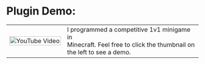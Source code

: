 # Plugin Demo:

<table style="width:100%;">
  <tr>
    <td style="width:30%;">
      <a href="https://youtu.be/4kM1xks5ht4?t=763">
        <img src="https://img.youtube.com/vi/4kM1xks5ht4/0.jpg" alt="YouTube Video" style="width:100%;">
      </a>
    </td>
    <td style="width:70%;">
      I programmed a competitive 1v1 minigame in <br>Minecraft. Feel free to click the thumbnail on <br>the left to see a demo.
    </td>
  </tr>
</table>
